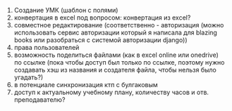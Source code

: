 1) Создание УМК (шаблон с полями)
2) конвертация в excel
под вопросом: конвертация из excel?
3) совместное редактирование (соответственно - авторизация (можно использовать сервис авторизации который я написала для blazing books или разобраться с системой авторизации django))
4) права пользователей
5) возможность поделиться файлами (как в excel online или onedrive) по ссылке (пока чтобы доступ был только по ссылке, поэтому нужно создавать хэш из названия и создателя файла, чтобы нельзя было угадать?)
6) в потенциале синхронизация ктп с булгаковым
7) доступ к актуальному учебному плану, количеству часов и отв. преподавателю?